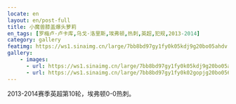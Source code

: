 ```yaml
---
locate: en
layout: en/post-full
title: 小魔兽膝盖爆头萝莉
en_tags: [罗梅卢·卢卡库,乌戈·洛里斯,埃弗顿,热刺,英超,犯规,2013-2014]
category: gallery
featimg: https://ws1.sinaimg.cn/large/7bb8bd97gy1fy0k05kdj9g20bo05ahdv.gif
gallery:
    - images:
      - url: https://ws1.sinaimg.cn/large/7bb8bd97gy1fy0k05kdj9g20bo05ahdv.gif
      - url: https://ws1.sinaimg.cn/large/7bb8bd97gy1fy0k02gopjg20bo056npf.gif
---
```


2013-2014赛季英超第10轮，埃弗顿0-0热刺。
